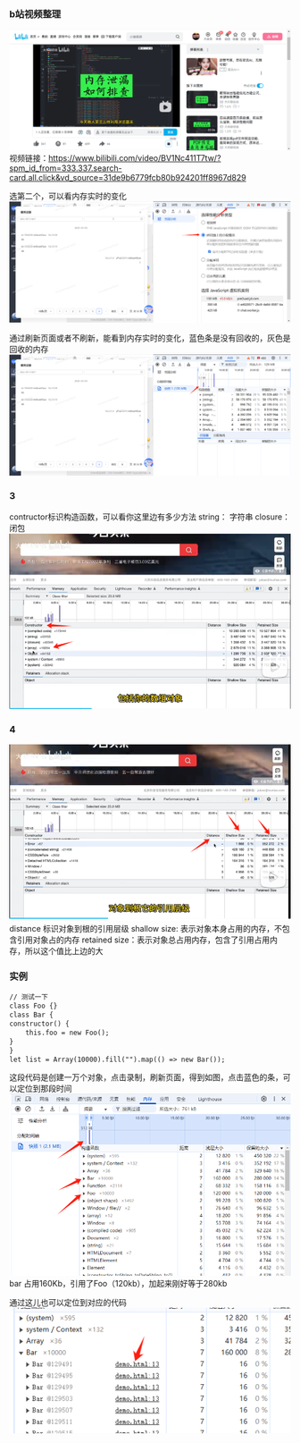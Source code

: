 
### b站视频整理
![alt text](assets/image-4.png)
视频链接：https://www.bilibili.com/video/BV1Nc411T7tw/?spm_id_from=333.337.search-card.all.click&vd_source=31de9b6779fcb80b924201ff8967d829


选第二个，可以看内存实时的变化
![alt text](assets/image-5.png)

通过刷新页面或者不刷新，能看到内存实时的变化，蓝色条是没有回收的，灰色是回收的内存
![alt text](assets/image-6.png)

### 3
contructor标识构造函数，可以看你这里边有多少方法
string： 字符串
closure： 闭包
![alt text](assets/image-7.png)

### 4
![alt text](assets/image-8.png)
distance 标识对象到根的引用层级
shallow size: 表示对象本身占用的内存，不包含引用对象占的内存
retained size：表示对象总占用内存，包含了引用占用内存，所以这个值比上边的大


### 实例
```
// 测试一下
class Foo {}
class Bar {
constructor() {
    this.foo = new Foo();
}
}
let list = Array(10000).fill("").map(() => new Bar());
```
这段代码是创建一万个对象，点击录制，刷新页面，得到如图，点击蓝色的条，可以定位到那段时间
![alt text](assets/image-10.png)
bar 占用160Kb，引用了Foo（120kb），加起来刚好等于280kb

通过这儿也可以定位到对应的代码
![alt text](assets/image-9.png)